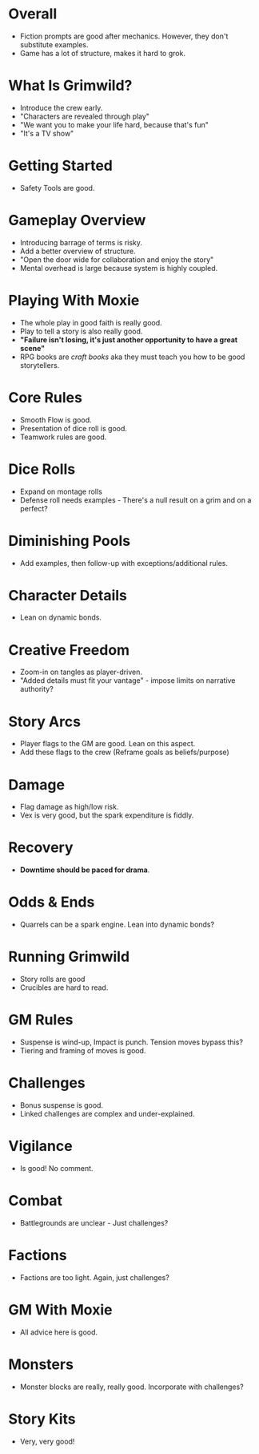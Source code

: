 # Overall

- Fiction prompts are good after mechanics. However, they don't substitute examples.
- Game has a lot of structure, makes it hard to grok.

# What Is Grimwild?

- Introduce the crew early.
- "Characters are revealed through play"
- "We want you to make your life hard, because that's fun"
- "It's a TV show"

# Getting Started

- Safety Tools are good.

# Gameplay Overview

- Introducing barrage of terms is risky.
- Add a better overview of structure.
- "Open the door wide for collaboration and enjoy the story"
- Mental overhead is large because system is highly coupled.

# Playing With Moxie

- The whole play in good faith is really good.
- Play to tell a story is also really good.
- **"Failure isn't losing, it's just another opportunity to have a great scene"**
- RPG books are _craft books_ aka they must teach you how to be good storytellers.

# Core Rules

- Smooth Flow is good.
- Presentation of dice roll is good.
- Teamwork rules are good.

# Dice Rolls

- Expand on montage rolls
- Defense roll needs examples - There's a null result on a grim and on a perfect?

# Diminishing Pools

- Add examples, then follow-up with exceptions/additional rules.

# Character Details

- Lean on dynamic bonds.

# Creative Freedom

- Zoom-in on tangles as player-driven.
- "Added details must fit your vantage" - impose limits on narrative authority?

# Story Arcs

- Player flags to the GM are good. Lean on this aspect.
- Add these flags to the crew (Reframe goals as beliefs/purpose)

# Damage

- Flag damage as high/low risk.
- Vex is very good, but the spark expenditure is fiddly.

# Recovery

- **Downtime should be paced for drama**.

# Odds & Ends

- Quarrels can be a spark engine. Lean into dynamic bonds?

# Running Grimwild

- Story rolls are good
- Crucibles are hard to read.

# GM Rules

- Suspense is wind-up, Impact is punch. Tension moves bypass this?
- Tiering and framing of moves is good.

# Challenges

- Bonus suspense is good.
- Linked challenges are complex and under-explained.

# Vigilance

- Is good! No comment.

# Combat

- Battlegrounds are unclear - Just challenges?

# Factions

- Factions are too light. Again, just challenges?

# GM With Moxie

- All advice here is good.

# Monsters

- Monster blocks are really, really good. Incorporate with challenges?

# Story Kits

- Very, very good!
